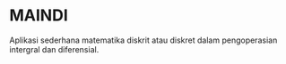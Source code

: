 # MAINDI
Aplikasi sederhana matematika diskrit atau diskret dalam pengoperasian intergral dan diferensial.

